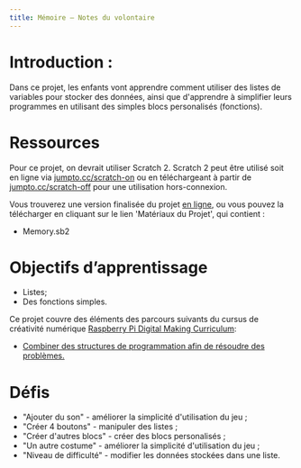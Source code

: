 ```yaml
---
title: Mémoire — Notes du volontaire
---
```


# Introduction :
Dans ce projet, les enfants vont apprendre comment utiliser des listes de variables pour stocker des données, ainsi que d'apprendre à simplifier leurs programmes en utilisant des simples blocs personalisés (fonctions).

# Ressources
Pour ce projet, on devrait utiliser Scratch 2. Scratch 2 peut être utilisé soit en ligne via [jumpto.cc/scratch-on](http://jumpto.cc/scratch-on) ou en téléchargeant à partir de [jumpto.cc/scratch-off](http://jumpto.cc/scratch-off) pour une utilisation hors-connexion.

Vous trouverez une version finalisée du projet <a href="http://scratch.mit.edu/projects/34874510/#editor">en ligne</a>, ou vous pouvez la télécharger en cliquant sur le lien 'Matériaux du Projet', qui contient :

+ Memory.sb2

# Objectifs d’apprentissage
+ Listes;
+ Des fonctions simples.

Ce projet couvre des éléments des parcours suivants du cursus de créativité numérique [Raspberry Pi Digital Making Curriculum](http://rpf.io/curriculum):

+ [Combiner des structures de programmation afin de résoudre des problèmes.](https://www.raspberrypi.org/curriculum/programming/builder)

# Défis
+ "Ajouter du son" - améliorer la simplicité d'utilisation du jeu ;
+ "Créer 4 boutons" - manipuler des listes ;
+ "Créer d'autres blocs" - créer des blocs personalisés ;
+ "Un autre costume" - améliorer la simplicité d'utilisation du jeu ;
+ "Niveau de difficulté" - modifier les données stockées dans une liste.

